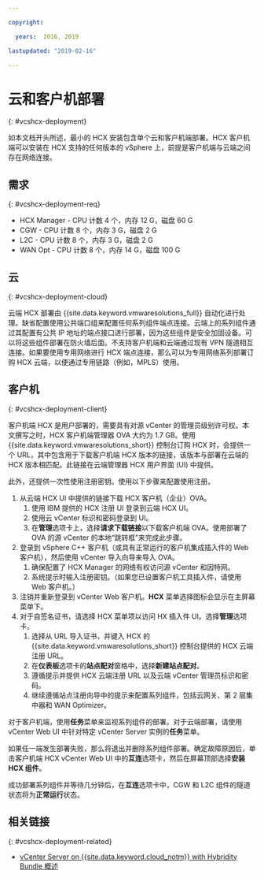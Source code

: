 ```yaml
---

copyright:

  years:  2016, 2019

lastupdated: "2019-02-16"

---
```


# 云和客户机部署
{: #vcshcx-deployment}

如本文档开头所述，最小的 HCX 安装包含单个云和客户机端部署。HCX 客户机端可以安装在 HCX 支持的任何版本的 vSphere 上，前提是客户机端与云端之间存在网络连接。

## 需求
{: #vcshcx-deployment-req}

- HCX Manager - CPU 计数 4 个，内存 12 G，磁盘 60 G
- CGW - CPU 计数 8 个，内存 3 G，磁盘 2 G
- L2C - CPU 计数 8 个，内存 3 G，磁盘 2 G
- WAN Opt - CPU 计数 8 个，内存 14 G，磁盘 100 G

## 云
{: #vcshcx-deployment-cloud}

云端 HCX 部署由 {{site.data.keyword.vmwaresolutions_full}} 自动化进行处理。缺省配置使用公共端口组来配置任何系列组件端点连接。云端上的系列组件通过其配置有公共 IP 地址的端点接口进行部署，因为这些组件是安全加固设备。可以将这些组件部署在防火墙后面。不支持客户机端和云端通过现有 VPN 隧道相互连接。如果要使用专用网络进行 HCX 端点连接，那么可以为专用网络系列部署订购 HCX 云端，以便通过专用链路（例如，MPLS）使用。

## 客户机
{: #vcshcx-deployment-client}

客户机端 HCX 是用户部署的，需要具有对源 vCenter 的管理员级别许可权。本文撰写之时，HCX 客户机端管理器 OVA 大约为 1.7 GB。使用 {{site.data.keyword.vmwaresolutions_short}} 控制台订购 HCX 时，会提供一个 URL，其中包含用于下载客户机端 HCX 版本的链接，该版本与部署在云端的 HCX 版本相匹配。此链接在云端管理器 HCX 用户界面 (UI) 中提供。

此外，还提供一次性使用注册密钥。使用以下步骤来配置使用注册。

1. 从云端 HCX UI 中提供的链接下载 HCX 客户机（企业）OVA。
    1. 使用 IBM 提供的 HCX 注册 UI 登录到云端 HCX UI。
    2. 使用云 vCenter 标识和密码登录到 UI。
    3. 在**管理**选项卡上，选择**请求下载链接**以下载客户机端 OVA。使用部署了 OVA 的源 vCenter 的本地“跳转框”来完成此步骤。
2. 登录到 vSphere C++ 客户机（或具有正常运行的客户机集成插入件的 Web 客户机），然后使用 vCenter 导入向导来导入 OVA。
    1. 确保配置了 HCX Manager 的网络有权访问源 vCenter 和因特网。  
    2. 系统提示时输入注册密钥。（如果您已设置客户机工具插入件，请使用 Web 客户机。）  
3. 注销并重新登录到 vCenter Web 客户机。**HCX** 菜单选择图标会显示在主屏幕菜单下。
4. 对于自签名证书，请选择 HCX 菜单项以访问 HX 插入件 UI。选择**管理**选项卡。
    1. 选择从 URL 导入证书，并键入 HCX 的 {{site.data.keyword.vmwaresolutions_short}} 控制台提供的 HCX 云端注册 URL。
    2. 在**仪表板**选项卡的**站点配对**窗格中，选择**新建站点配对**。
    3. 遵循提示并提供 HCX 云端注册 URL 以及云端 vCenter 管理员标识和密码。
    4. 继续遵循站点注册向导中的提示来配置系列组件，包括云网关、第 2 层集中器和 WAN Optimizer。  

对于客户机端，使用**任务**菜单来监视系列组件的部署。对于云端部署，请使用 vCenter Web UI 中针对特定 vCenter Server 实例的**任务**菜单。

如果任一端发生部署失败，那么将退出并删除系列组件部署。确定故障原因后，单击客户机端 HCX vCenter Web UI 中的**互连**选项卡，然后在屏幕顶部选择**安装 HCX 组件**。

成功部署系列组件并等待几分钟后，在**互连**选项卡中，CGW 和 L2C 组件的隧道状态将为**正常运行**状态。

## 相关链接
{: #vcshcx-deployment-related}

* [vCenter Server on {{site.data.keyword.cloud_notm}} with Hybridity Bundle 概述](/docs/services/vmwaresolutions/archiref/vcs?topic=vmware-solutions-vcs-hybridity-intro)   
